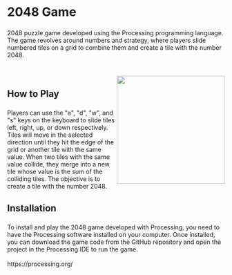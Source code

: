 <h1 align="left">2048 Game</h1>

###

<p align="left">2048 puzzle game developed using the Processing programming language. The game revolves around numbers and strategy, where players slide numbered tiles on a grid to combine them and create a tile with the number 2048.</p>

###

<br clear="both">

<img align="right" height="250" src="https://i.pinimg.com/originals/64/0e/10/640e105e282dd4d50d9f229b5ce9dfcb.gif"  />

###

<h2 align="left">How to Play</h2>

###

<p align="left">Players can use the "a", "d", "w", and "s" keys on the keyboard to slide tiles left, right, up, or down respectively. Tiles will move in the selected direction until they hit the edge of the grid or another tile with the same value. When two tiles with the same value collide, they merge into a new tile whose value is the sum of the colliding tiles. The objective is to create a tile with the number 2048.</p>

###

<h2 align="left">Installation</h2>

###

<p align="left">To install and play the 2048 game developed with Processing, you need to have the Processing software installed on your computer. Once installed, you can download the game code from the GitHub repository and open the project in the Processing IDE to run the game.<br><br>https://processing.org/</p>

###

<h2 align="left"></h2>

###
